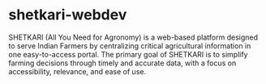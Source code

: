# shetkari-webdev
SHETKARI (All You Need for Agronomy) is a web-based platform designed to serve Indian Farmers by centralizing critical agricultural information in one easy-to-access portal. The primary goal of SHETKARI is to simplify farming decisions through timely and accurate data, with a focus on accessibility, relevance, and ease of use.  
